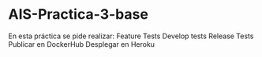 # AIS-Practica-3-base
En esta práctica se pide realizar:
  Feature Tests
  Develop tests
  Release Tests
  Publicar en DockerHub
  Desplegar en Heroku
